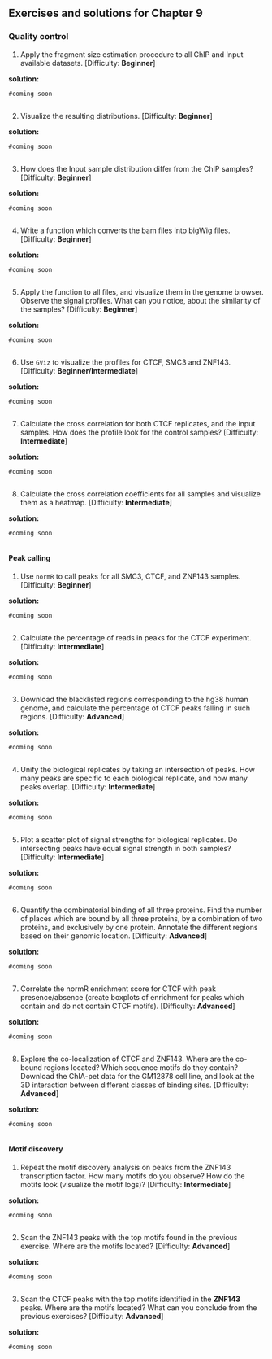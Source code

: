 ## Exercises and solutions for Chapter 9

### Quality control

1. Apply the fragment size estimation procedure to all ChIP and Input available datasets. [Difficulty: **Beginner**]

**solution:**
```{r,echo=FALSE,eval=FALSE}
#coming soon
 
```

2. Visualize the resulting distributions. [Difficulty: **Beginner**]

**solution:**
```{r,echo=FALSE,eval=FALSE}
#coming soon
 
```

3. How does the Input sample distribution differ from the ChIP samples? [Difficulty: **Beginner**]

**solution:**
```{r,echo=FALSE,eval=FALSE}
#coming soon
 
```

4. Write a function which converts the bam files into bigWig files. [Difficulty: **Beginner**]

**solution:**
```{r,echo=FALSE,eval=FALSE}
#coming soon
 
```

5. Apply the function to all files, and visualize them in the genome browser.
Observe the signal profiles. What can you notice, about the similarity of the samples? [Difficulty: **Beginner**]
  
**solution:**
```{r,echo=FALSE,eval=FALSE}
#coming soon
 
```

6. Use `GViz` to visualize the profiles for CTCF, SMC3 and ZNF143. [Difficulty: **Beginner/Intermediate**]

**solution:**
```{r,echo=FALSE,eval=FALSE}
#coming soon
 
```

7. Calculate the cross correlation for both CTCF replicates, and
the input samples. How does the profile look for the control samples? [Difficulty: **Intermediate**]
  
**solution:**
```{r,echo=FALSE,eval=FALSE}
#coming soon
 
```

8. Calculate the cross correlation coefficients for all samples and 
visualize them as a heatmap. [Difficulty: **Intermediate**]

**solution:**
```{r,echo=FALSE,eval=FALSE}
#coming soon
 
```

#### Peak calling

1. Use `normR` to call peaks for all SMC3, CTCF, and ZNF143 samples. [Difficulty: **Beginner**]

**solution:**
```{r,echo=FALSE,eval=FALSE}
#coming soon
 
```

2. Calculate the percentage of reads in peaks for the CTCF experiment. [Difficulty: **Intermediate**]

**solution:**
```{r,echo=FALSE,eval=FALSE}
#coming soon
 
```

3. Download the blacklisted regions corresponding to the hg38 human genome, and calculate
the percentage of CTCF peaks falling in such regions. [Difficulty: **Advanced**]

**solution:**
```{r,echo=FALSE,eval=FALSE}
#coming soon
 
```

4. Unify the biological replicates by taking an intersection of peaks.
How many peaks are specific to each biological replicate, and how many peaks overlap. [Difficulty: **Intermediate**]

**solution:**
```{r,echo=FALSE,eval=FALSE}
#coming soon
 
```

5. Plot a scatter plot of signal strengths for biological replicates. Do intersecting
peaks have equal signal strength in both samples? [Difficulty: **Intermediate**]

**solution:**
```{r,echo=FALSE,eval=FALSE}
#coming soon
 
```

6. Quantify the combinatorial binding of all three proteins. Find
the number of places which are bound by all three proteins, by 
a combination of two proteins, and exclusively by one protein.
Annotate the different regions based on their genomic location. [Difficulty: **Advanced**]

**solution:**
```{r,echo=FALSE,eval=FALSE}
#coming soon
 
```

7. Correlate the normR enrichment score for CTCF with peak presence/absence
(create boxplots of enrichment for peaks which contain and do not contain CTCF motifs). [Difficulty: **Advanced**]

**solution:**
```{r,echo=FALSE,eval=FALSE}
#coming soon
 
```

8. Explore the co-localization of CTCF and ZNF143. Where are the co-bound
regions located? Which sequence motifs do they contain? Download the ChIA-pet
data for the GM12878 cell line, and look at the 3D interaction between different
classes of binding sites. [Difficulty: **Advanced**]

**solution:**
```{r,echo=FALSE,eval=FALSE}
#coming soon
 
```

#### Motif discovery

1. Repeat the motif discovery analysis on peaks from the ZNF143 transcription factor.
How many motifs do you observe? How do the motifs look (visualize the motif logs)? [Difficulty: **Intermediate**]

**solution:**
```{r,echo=FALSE,eval=FALSE}
#coming soon
 
```

2. Scan the ZNF143 peaks with the top motifs found in the previous exercise. 
Where are the motifs located? [Difficulty: **Advanced**]

**solution:**
```{r,echo=FALSE,eval=FALSE}
#coming soon
 
```

3. Scan the CTCF peaks with the top motifs identified in the **ZNF143** peaks.
Where are the motifs located? What can you conclude from the previous exercises?
[Difficulty: **Advanced**]

**solution:**
```{r,echo=FALSE,eval=FALSE}
#coming soon
 
```





